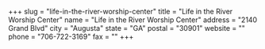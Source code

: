 +++
slug = "life-in-the-river-worship-center"
title = "Life in the River Worship Center"
name = "Life in the River Worship Center"
address = "2140 Grand Blvd"
city = "Augusta"
state = "GA"
postal = "30901"
website = ""
phone = "706-722-3169"
fax = ""
+++
